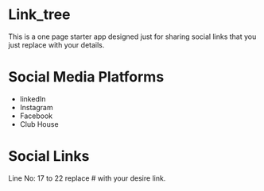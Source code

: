 # Link_tree
This is a  one page starter app designed just for  sharing social links that you just replace with your details.

# Social Media Platforms
* linkedIn
* Instagram
* Facebook
* Club House

# Social Links
Line No: 17 to 22 replace # with your desire link.